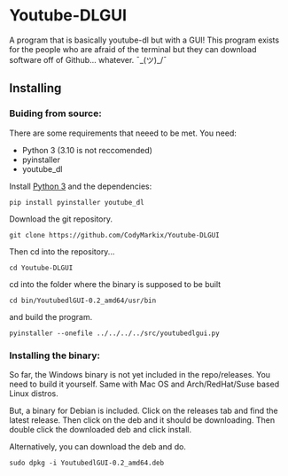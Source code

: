 # Youtube-DLGUI

A program that is basically youtube-dl but with a GUI!
This program exists for the people who are afraid of the terminal
but they can download software off of Github... whatever. ¯\_(ツ)_/¯

## Installing

### Buiding from source:

There are some requirements that neeed to be met. You need:

- Python 3 (3.10 is not reccomended)
- pyinstaller
- youtube_dl

Install [Python 3](https://www.python.org/downloads/release/python-399/) and the dependencies:

```
pip install pyinstaller youtube_dl
```

Download the git repository.

```
git clone https://github.com/CodyMarkix/Youtube-DLGUI
```

Then cd into the repository...

```
cd Youtube-DLGUI
```

cd into the folder where the binary is supposed to be built

```
cd bin/YoutubedlGUI-0.2_amd64/usr/bin
```

and build the program.

```
pyinstaller --onefile ../../../../src/youtubedlgui.py
```

### Installing the binary:

So far, the Windows binary is not yet included in the repo/releases. You need to build it yourself. Same with Mac OS and Arch/RedHat/Suse based Linux distros.

But, a binary for Debian is included. Click on the releases tab and find the latest release. Then click on the deb and it should be downloading. Then double click the downloaded deb and click install.

Alternatively, you can download the deb and do.

```
sudo dpkg -i YoutubedlGUI-0.2_amd64.deb
```